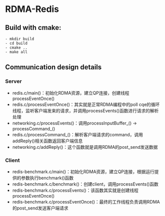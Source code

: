 # RDMA-Redis

## Build with cmake: ##

    - mkdir build
    - cd build
    - cmake ..  
    - make all

## Communication design details ##

### Server ###

* redis.c/main()：初始化RDMA资源，建立QP连接，创建线程processEventOnce()
* redis.c/processEventOnce()：其实就是正常RDMA编程中的poll cqe的循环线程，监听客户端发来的请求，并调用processEvents()函数进行请求的解析处理
* networking.c/processEvents()：调用processInputBuffer_() -> processCommand_()
* redis.c/processCommand_()：解析客户端请求的command，调用addReply()相关函数返回客户端信息
* networking.c/addReply()：这个函数就是调用RDMA的post_send发送数据

### Client ###

* redis-benchmark.c/main()：初始化RDMA资源，建立QP连接，根据运行提供的参数执行benchmark()函数
* redis-benchmark.c/benchmark()：创建client，调用processEvents()函数
* redis-benchmark.c/processEvents()：该函数其实就是创建线程processEventOnce()
* redis-benchmark.c/processEventOnce()：最终的工作线程负责调用RDMA的post_send发送客户端请求




